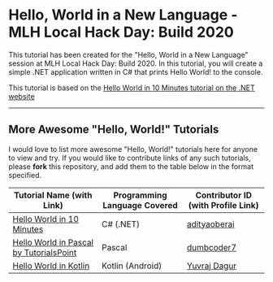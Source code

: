 # Hello, World in a New Language - MLH Local Hack Day: Build 2020

This tutorial has been created for the "Hello, World in a New Language" session at MLH Local Hack Day: Build 2020.
In this tutorial, you will create a simple .NET application written in C# that prints Hello World! to the console.

This tutorial is based on the [Hello World in 10 Minutes tutorial on the .NET website](https://dotnet.microsoft.com/learn/dotnet/hello-world-tutorial/intro)

---

## More Awesome "Hello, World!" Tutorials

I would love to list more awesome "Hello, World!" tutorials here for anyone to view and try. If you would like to contribute links of any such tutorials, please **fork** this repository, and add them to the table below in the format specified.

| Tutorial Name (with Link) | Programming Language Covered | Contributor ID (with Profile Link) |
| - | - | - |
| [Hello World in 10 Minutes](https://dotnet.microsoft.com/learn/dotnet/hello-world-tutorial/intro) | C# (.NET) | [adityaoberai](https://github.com/adityaoberai) |
| [Hello World in Pascal by TutorialsPoint](https://www.tutorialspoint.com/pascal/pascal_program_structure.htm) | Pascal | [dumbcoder7](https://github.com/dumbcoder7) |
| [Hello World in Kotlin](https://www.geeksforgeeks.org/hello-world-program-in-kotlin/) | Kotlin (Android) | [Yuvraj Dagur](https://github.com/thatfreakcoder) |